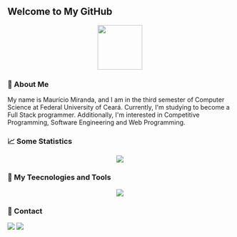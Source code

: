 ## Welcome to My GitHub

<div align="center">
   <img src="https://i.imgur.com/AzYGS9D.png" height="100em"/>
</div>

### :bust_in_silhouette: About Me
<p>My name is Maurício Miranda, and I am in the third semester of Computer Science at Federal University of Ceará. Currently, I'm studying to become a Full Stack programmer. Additionally, I'm interested in Competitive Programming, Software Engineering and Web Programming.</p>

### &#x1f4c8; Some Statistics
<div align="center">
   <img align="center" src="https://github-readme-stats.vercel.app/api/top-langs/?username=mmiiranda&hide=java,html,tex&title_color=ffffff&text_color=c9cacc&icon_color=2bbc8a&bg_color=1d1f21&langs_count=3" />
</div>

### :wrench: My Teecnologies and Tools
<div align="center" >
 <p align="center">
   <img src="https://skillicons.dev/icons?i=c,cpp,java,python,js,vue,css,git,mysql" />
 </p>
</div> 

### 📧 Contact
<a href="https://instagram.com/m_miiranda_" target="_blank"><img src="https://img.shields.io/badge/-Instagram-%23E4405F?style=for-the-badge&logo=instagram&logoColor=white" target="_blank"></a>
 <a href = "mailto:mauricio201190b@gmailccom"><img src="https://img.shields.io/badge/Gmail-D14836?style=for-the-badge&logo=gmail&logoColor=white" target="_blank"></a>
 
<!--
**mmiiranda/mmiiranda** is a ✨ _special_ ✨ repository because its `README.md` (this file) appears on your GitHub profile.

Here are some ideas to get you started:

- 🔭 I’m currently working on ...
- 🌱 I’m currently learning ...
- 👯 I’m looking to collaborate on ...
- 🤔 I’m looking for help with ...
- 💬 Ask me about ...
- 📫 How to reach me: ...
- 😄 Pronouns: ...
- ⚡ Fun fact: ...
-->
